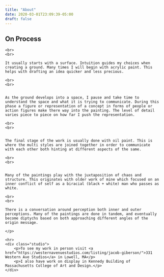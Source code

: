 ```yaml
---
title: "About"
date: 2020-03-01T23:09:39-05:00
draft: false
---
```

<div class="about-page">
	<h2>On Process</h2>
	<p>

	<br>
	<br>

	It usually starts with a surface. Intuition guides my choices when creating a ground. Many times I will begin with acrylic paint. This helps with drafting an idea quicker and less precious. 

	<br>
	<br>


	As the ground develops into a space, I pause and take time to understand the space and what it is trying to communicate. During this phase a figure or representation of a concept in forms of people or action figures make there way into the painting. The level of detail varies piece to piece on how far I push the representation. 

	<br>
	<br>


	The final stage of the work is usually done with oil paint. This is where the multi styles are joined together in order to communicate with each other both hinting at different aspects of the same. 

	<br>
	<br>


	Many of the paintings play with the juxtaposition of chaos and structure. This originates with older work of mine which focused on an inner conflict of self as a biracial (black + white) man who passes as white. 

	<br>
	<br>

	There is a conversation around perception both inner and outer perceptions. Many of the paintings are done in tandem, and eventually become diptychs based on both approaching different angles of the origin message. 

	</p>

	<hr>
	<div class="studio">
		<p>To see my work in person visit <a href="https://westernavenuestudios.com/listing/jacob-giberson/">331 Western Ave Studios</a> in Lowell, MA</p>
		<p>I also have work on display in Kennedy Building of Massachusetts College of Art and Design.</p>
	</div>
</div>